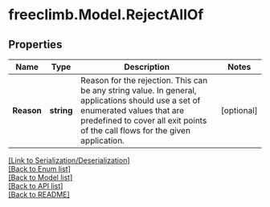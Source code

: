 # freeclimb.Model.RejectAllOf


## Properties

Name | Type | Description | Notes
------------ | ------------- | ------------- | -------------
**Reason** | **string** | Reason for the rejection. This can be any string value. In general, applications should use a set of enumerated values that are predefined to cover all exit points of the call flows for the given application. | [optional] 

[[Link to Serialization/Deserialization]](../README.md#documentation-for-serialization-deserialization)<br /> 
[[Back to Enum list]](../README.md#documentation-for-enums)<br /> 
[[Back to Model list]](../README.md#documentation-for-models)<br /> 
[[Back to API list]](../README.md#documentation-for-api-endpoints) <br /> 
[[Back to README]](../README.md) <br /> 
